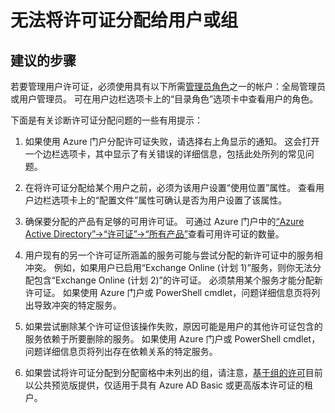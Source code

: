 <properties 
    pageTitle="I can't assign licenses to a user or group"
    description="无法将许可证分配给用户或组"
    service="microsoft.aad"
    resource="Microsoft_AAD_IAM"
    authors="piotrci"
    displayOrder="1770"
    supportTopicIds="32570959"
    selfHelpType="generic"
    resourceTags=""
    productPesIds="14785"
    cloudEnvironments="public"
 />


# <a name="i-cant-assign-licenses-to-a-user-or-group"></a>无法将许可证分配给用户或组

## <a name="recommended-steps"></a>**建议的步骤**

若要管理用户许可证，必须使用具有以下所需[管理员角色](https://docs.microsoft.com/azure/active-directory/active-directory-assign-admin-roles)之一的帐户：全局管理员或用户管理员。 可在用户边栏选项卡上的“目录角色”选项卡中查看用户的角色。

下面是有关诊断许可证分配问题的一些有用提示：

1. 如果使用 Azure 门户分配许可证失败，请选择右上角显示的通知。 这会打开一个边栏选项卡，其中显示了有关错误的详细信息，包括此处所列的常见问题。

2. 在将许可证分配给某个用户之前，必须为该用户设置“使用位置”属性。 查看用户边栏选项卡上的“配置文件”属性可确认是否为用户设置了该属性。

3. 确保要分配的产品有足够的可用许可证。 可通过 Azure 门户中的[“Azure Active Directory”-&gt;“许可证”-&gt;“所有产品”](https://portal.azure.com/#blade/Microsoft_AAD_IAM/LicensesMenuBlade/Products)查看可用许可证的数量。

4. 用户现有的另一个许可证所涵盖的服务可能与尝试分配的新许可证中的服务相冲突。 例如，如果用户已启用“Exchange Online (计划 1)”服务，则你无法分配包含“Exchange Online (计划 2)”的许可证。 必须禁用某个服务才能分配新许可证。 如果使用 Azure 门户或 PowerShell cmdlet，问题详细信息页将列出导致冲突的特定服务。

5. 如果尝试删除某个许可证但该操作失败，原因可能是用户的其他许可证包含的服务依赖于所要删除的服务。 如果使用 Azure 门户或 PowerShell cmdlet，问题详细信息页将列出存在依赖关系的特定服务。

6. 如果尝试将许可证分配到分配窗格中未列出的组，请注意，[基于组的许可](https://docs.microsoft.com/azure/active-directory/active-directory-licensing-whatis-azure-portal)目前以公共预览版提供，仅适用于具有 Azure AD Basic 或更高版本许可证的租户。


